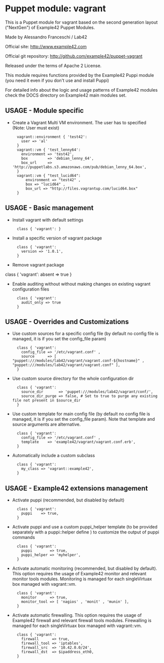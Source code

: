 # Puppet module: vagrant

This is a Puppet module for vagrant based on the second generation layout ("NextGen") of Example42 Puppet Modules.

Made by Alessandro Franceschi / Lab42

Official site: http://www.example42.com

Official git repository: http://github.com/example42/puppet-vagrant

Released under the terms of Apache 2 License.

This module requires functions provided by the Example42 Puppi module (you need it even if you don't use and install Puppi)

For detailed info about the logic and usage patterns of Example42 modules check the DOCS directory on Example42 main modules set.

## USAGE - Module specific 

* Create a Vagrant Multi VM environment. The user has to specified (Note: User must exist)

        vagrant::environment { 'test42':
          user => 'al'
        }
        vagrant::vm { 'test_lenny64':
          environment => 'test42',
          box         => 'debian_lenny_64',
          box_url     => 'http://puppetlabs.s3.amazonaws.com/pub/debian_lenny_64.box',
        }
        vagrant::vm { "test_lucid64":
            environment => "test42" ,
            box => "lucid64" ,
            box_url => "http://files.vagrantup.com/lucid64.box"
        }
        
        
## USAGE - Basic management

* Install vagrant with default settings

        class { 'vagrant': }

* Install a specific version of vagrant package

        class { 'vagrant':
          version => '1.0.1',
		}

* Remove vagrant package

class { 'vagrant':
          absent => true
        }

* Enable auditing without without making changes on existing vagrant configuration files

        class { 'vagrant':
          audit_only => true
        }


## USAGE - Overrides and Customizations
* Use custom sources for a specific config file (by default no config file is managed, it is if you set the config_file param)

        class { 'vagrant':
          config_file => '/etc/vagrant.conf' ,
          source      => [ "puppet:///modules/lab42/vagrant/vagrant.conf-${hostname}" , "puppet:///modules/lab42/vagrant/vagrant.conf" ], 
        }


* Use custom source directory for the whole configuration dir

        class { 'vagrant':
          source_dir       => 'puppet:///modules/lab42/vagrant/conf/',
          source_dir_purge => false, # Set to true to purge any existing file not present in $source_dir
        }

* Use custom template for main config file (by default no config file is managed, it is if you set the config_file param). Note that template and source arguments are alternative. 

        class { 'vagrant':
          config_file => '/etc/vagrant.conf' ,
          template    => 'example42/vagrant/vagrant.conf.erb',
        }

* Automatically include a custom subclass

        class { 'vagrant':
          my_class => 'vagrant::example42',
        }


## USAGE - Example42 extensions management 
* Activate puppi (recommended, but disabled by default)

        class { 'vagrant':
          puppi    => true,
        }

* Activate puppi and use a custom puppi_helper template (to be provided separately with a puppi::helper define ) to customize the output of puppi commands 

        class { 'vagrant':
          puppi        => true,
          puppi_helper => 'myhelper', 
        }

* Activate automatic monitoring (recommended, but disabled by default). This option requires the usage of Example42 monitor and relevant monitor tools modules. Monitoring is managed for each singleVirtuax box managed with vagrant::vm.

        class { 'vagrant':
          monitor      => true,
          monitor_tool => [ 'nagios' , 'monit' , 'munin' ],
        }

* Activate automatic firewalling. This option requires the usage of Example42 firewall and relevant firewall tools modules. Firewalling is managed for each singleVirtuax box managed with vagrant::vm. 

        class { 'vagrant':       
          firewall      => true,
          firewall_tool => 'iptables',
          firewall_src  => '10.42.0.0/24',
          firewall_dst  => $ipaddress_eth0,
        }

